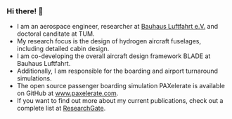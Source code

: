 ### Hi there! 👋

- I am an aerospace engineer, researcher at [Bauhaus Luftfahrt e.V.](https://www.bauhaus-luftfahrt.net) and doctoral canditate at TUM. 
- My research focus is the design of hydrogen aircraft fuselages, including detailed cabin design. 
- I am co-developing the overall aircraft design framework BLADE at Bauhaus Luftfahrt. 
- Additionally, I am responsible for the boarding and airport turnaround simulations.
- The open source passenger boarding simulation PAXelerate is available on GitHub at www.paxelerate.com. 
- If you want to find out more about my current publications, check out a complete list at [ResearchGate](https://www.researchgate.net/profile/Marc-Engelmann).
